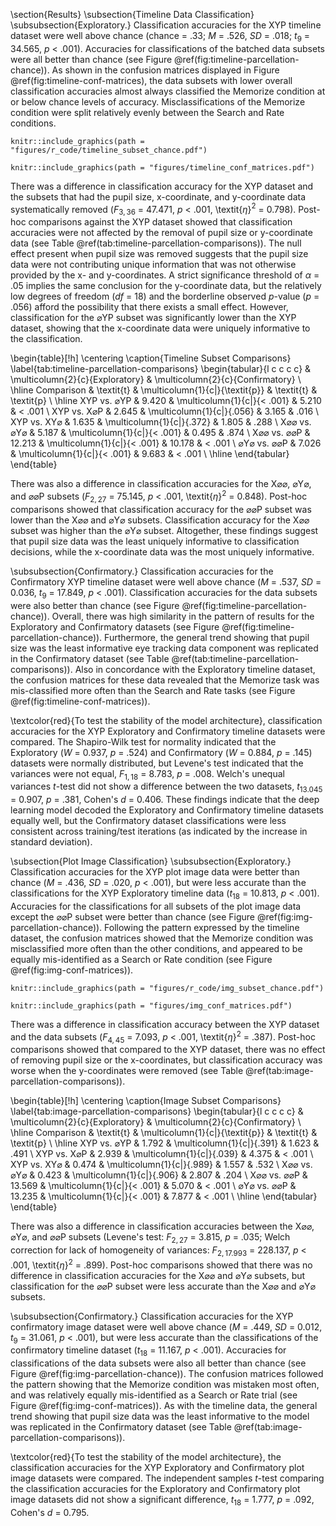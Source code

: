 \section{Results}
\subsection{Timeline Data Classification}
\subsubsection{Exploratory.}
Classification accuracies for the XYP timeline dataset were well above chance (chance = .33; _M_ = .526, _SD_ = .018; _t_$_{9}$ = 34.565, _p_ < .001). Accuracies for classifications of the batched data subsets were all better than chance (see Figure \@ref(fig:timeline-parcellation-chance)). As shown in the confusion matrices displayed in Figure \@ref(fig:timeline-conf-matrices), the data subsets with lower overall classification accuracies almost always classified the Memorize condition at or below chance levels of accuracy. Misclassifications of the Memorize condition were split relatively evenly between the Search and Rate conditions.

<!-- removed first sentence from the figure caption: "The graph represents the average accuracy reported for each subset of the timeline data. ">
<!-- Timeline Parcellation v Chance -->
```{r timeline-parcellation-chance, fig.cap = "All of the data subsets were decoded at levels better than chance (.33). Each subset is labeled with the mean accuracy. The error bars represent standard errors.", echo = FALSE}
knitr::include_graphics(path = "figures/r_code/timeline_subset_chance.pdf")
```

<!-- Timeline Confusion Matrices -->
```{r timeline-conf-matrices, fig.cap = "The confusion matrices represent the average classification accuracies for each condition of the timeline data (S = Search, M = Memorize, R = Rate). The vertical axis of the confusion matrices represents the actual condition for the trial. The horizontal axis of the confusion matrices represents the condition that was predicted by the model.", echo = FALSE}
knitr::include_graphics(path = "figures/timeline_conf_matrices.pdf")
```

There was a difference in classification accuracy for the XYP dataset and the subsets that had the pupil size, x-coordinate, and y-coordinate data systematically removed (_F_$_{3, 36}$ = 47.471, _p_ < .001, \textit{$\eta$}$^{2}$ = 0.798). Post-hoc comparisons against the XYP dataset showed that classification accuracies were not affected by the removal of pupil size<!-- (XY$\varnothing$; _t_$_{18}$ = 1.635, _p_ = .372)--> or y-coordinate data<!-- (X$\varnothing$P; _t_$_{18}$ = 2.645, _p_ = .056)--> (see Table \@ref(tab:timeline-parcellation-comparisons)). The null effect present when pupil size was removed suggests that the pupil size data were not contributing unique information that was not otherwise provided by the x- and y-coordinates. A strict significance threshold of $\alpha$ = .05 implies the same conclusion for the y-coordinate data, but the relatively low degrees of freedom (_df_ = 18) and the borderline observed _p_-value (_p_ = .056) afford the possibility that there exists a small effect. However, classification for the $\varnothing$YP subset was significantly lower than the XYP dataset<!-- (_t_$_{18}$ = 9.420, _p_ < .001)-->, showing that the x-coordinate data were uniquely informative to the classification.<!-- %!could also include comparisons between the var-removed datasets, but this seems to tell the story..right? -->

<!-- Timeline Parcellation Comparisons -->
\begin{table}[!h]
    \centering
    \caption{Timeline Subset Comparisons}
    \label{tab:timeline-parcellation-comparisons}
    \begin{tabular}{l c c c c}
         & \multicolumn{2}{c}{Exploratory} & \multicolumn{2}{c}{Confirmatory} \\
        \hline
        Comparison & \textit{t} & \multicolumn{1}{c|}{\textit{p}} & \textit{t} & \textit{p} \\
        \hline
        XYP vs. $\varnothing$YP & 9.420 & \multicolumn{1}{c|}{< .001} & 5.210 & < .001 \\
        XYP vs. X$\varnothing$P & 2.645 & \multicolumn{1}{c|}{.056} & 3.165 & .016 \\
        XYP vs. XY$\varnothing$ & 1.635 & \multicolumn{1}{c|}{.372} & 1.805 & .288 \\
        X$\varnothing\varnothing$ vs. $\varnothing$Y$\varnothing$ & 5.187 & \multicolumn{1}{c|}{< .001} & 0.495 & .874 \\
        X$\varnothing\varnothing$ vs. $\varnothing\varnothing$P & 12.213 & \multicolumn{1}{c|}{< .001} & 10.178 & < .001 \\
        $\varnothing$Y$\varnothing$ vs. $\varnothing\varnothing$P & 7.026 & \multicolumn{1}{c|}{< .001} & 9.683 & < .001 \\
        \hline
    \end{tabular}
\end{table}

There was also a difference in classification accuracies for the X$\varnothing\varnothing$, $\varnothing$Y$\varnothing$, and $\varnothing\varnothing$P subsets (_F_$_{2, 27}$ = 75.145, _p_ < .001, \textit{$\eta$}$^{2}$ = 0.848). Post-hoc comparisons showed that classification accuracy for the $\varnothing\varnothing$P subset was lower than the X$\varnothing\varnothing$<!-- (_t_$_{18}$ = 12.213, _p_ < .001)--> and $\varnothing$Y$\varnothing$<!-- (_t_$_{18}$ = 7.026, _p_ < .001)--> subsets. Classification accuracy for the X$\varnothing\varnothing$ subset was higher than the $\varnothing$Y$\varnothing$ subset<!-- (_t_$_{18}$ = 5.187, _p_ < .001)-->. Altogether, these findings suggest that pupil size data was the least uniquely informative to classification decisions, while the x-coordinate data was the most uniquely informative.

\subsubsection{Confirmatory.}
Classification accuracies for the Confirmatory XYP timeline dataset were well above chance (_M_ = .537, _SD_ = 0.036, _t_$_{9}$ = 17.849, _p_ < .001). Classification accuracies for the data subsets were also better than chance (see Figure \@ref(fig:timeline-parcellation-chance)). Overall, there was high similarity in the pattern of results for the Exploratory and Confirmatory datasets (see Figure \@ref(fig:timeline-parcellation-chance)). Furthermore, the general trend showing that pupil size was the least informative eye tracking data component was replicated in the Confirmatory dataset (see Table \@ref(tab:timeline-parcellation-comparisons)). Also in concordance with the Exploratory timeline dataset, the confusion matrices for these data revealed that the Memorize task was mis-classified more often than the Search and Rate tasks (see Figure \@ref(fig:timeline-conf-matrices)).

\textcolor{red}{To test the stability of the model architecture}, classification accuracies for the XYP Exploratory and Confirmatory timeline datasets were compared. The Shapiro-Wilk test for normality indicated that the Exploratory (_W_ = 0.937, _p_ = .524) and Confirmatory (_W_ = 0.884, _p_ = .145) datasets were normally distributed, but Levene's test indicated that the variances were not equal, _F_$_{1, 18}$ = 8.783, _p_ = .008. Welch's unequal variances _t_-test did not show a difference between the two datasets, _t_$_{13.045}$ = 0.907, _p_ = .381, Cohen's _d_ = 0.406. These findings indicate that the deep learning model decoded the Exploratory and Confirmatory timeline datasets equally well, but the Confirmatory dataset classifications were less consistent across training/test iterations (as indicated by the increase in standard deviation).<!-- likely the product of a lot fewer data points -->

\subsection{Plot Image Classification}
\subsubsection{Exploratory.}
Classification accuracies for the XYP plot image data were better than chance (_M_ = .436, _SD_ = .020, _p_ < .001), but were less accurate than the classifications for the XYP Exploratory timeline data (_t_$_{18}$ = 10.813, _p_ < .001). Accuracies for the classifications for all subsets of the plot image data except the $\varnothing\varnothing$P subset were better than chance (see Figure \@ref(fig:img-parcellation-chance)). Following the pattern expressed by the timeline dataset, the confusion matrices showed that the Memorize condition was misclassified more often than the other conditions, and appeared to be equally mis-identified as a Search or Rate condition (see Figure \@ref(fig:img-conf-matrices)).

<!-- removed first sentence of figure caption: "The graph represents the average accuracy reported for each subset of the image data. ">
<!-- Image Parcellations v Chance -->
```{r img-parcellation-chance, fig.cap = "All of the data subsets except for the Exploratory $\\varnothing\\varnothing$P dataset were decoded at levels better than chance (.33). Each subset is labeled with the mean accuracy. The error bars represent standard errors.", echo = FALSE}
knitr::include_graphics(path = "figures/r_code/img_subset_chance.pdf")
```

<!-- Image Confusion Matrices -->
```{r img-conf-matrices, fig.cap = "The confusion matrices represent the average classification accuracies for each condition of the image data (S = Search, M = Memorize, R = Rate). The vertical axis of the confusion matrices represents the actual condition for the trial. The horizontal axis of the confusion matrices represents the condition that was predicted by the model.", echo = FALSE}
knitr::include_graphics(path = "figures/img_conf_matrices.pdf")
```

There was a difference in classification accuracy between the XYP dataset and the data subsets (_F_$_{4, 45}$ = 7.093, _p_ < .001, \textit{$\eta$}$^{2}$ = .387). Post-hoc comparisons showed that compared to the XYP dataset, there was no effect of removing pupil size<!-- (XY$\varnothing$; _t_$_{18}$ = 0.474, _p_ = .989)--> or the x-coordinates<!-- ($\varnothing$YP; _t_$_{18}$ = 1.792, _p_ = .391)-->, but classification accuracy was worse when the y-coordinates were removed<!-- (X$\varnothing$P; _t_$_{18}$ = 2.939, _p_ = .039)--> (see Table \@ref(tab:image-parcellation-comparisons)).

<!-- Image Parcellation Comparisons -->
\begin{table}[!h]
    \centering
    \caption{Image Subset Comparisons}
    \label{tab:image-parcellation-comparisons}
    \begin{tabular}{l c c c c}
         & \multicolumn{2}{c}{Exploratory} & \multicolumn{2}{c}{Confirmatory} \\
        \hline
        Comparison & \textit{t} & \multicolumn{1}{c|}{\textit{p}} & \textit{t} & \textit{p} \\
        \hline
        XYP vs. $\varnothing$YP & 1.792 & \multicolumn{1}{c|}{.391} & 1.623 & .491 \\
        XYP vs. X$\varnothing$P & 2.939 & \multicolumn{1}{c|}{.039} & 4.375 & < .001 \\
        XYP vs. XY$\varnothing$ & 0.474 & \multicolumn{1}{c|}{.989} & 1.557 & .532 \\
        X$\varnothing\varnothing$ vs. $\varnothing$Y$\varnothing$ & 0.423 & \multicolumn{1}{c|}{.906} & 2.807 & .204 \\
        X$\varnothing\varnothing$ vs. $\varnothing\varnothing$P & 13.569 & \multicolumn{1}{c|}{< .001} & 5.070 & < .001 \\
        $\varnothing$Y$\varnothing$ vs. $\varnothing\varnothing$P & 13.235 & \multicolumn{1}{c|}{< .001} & 7.877 & < .001 \\
        \hline
    \end{tabular}
\end{table}

There was also a difference in classification accuracies between the X$\varnothing\varnothing$, $\varnothing$Y$\varnothing$, and $\varnothing\varnothing$P subsets (Levene's test: _F_$_{2, 27}$ = 3.815, _p_ = .035; Welch correction for lack of homogeneity of variances: _F_$_{2, 17.993}$ = 228.137, _p_ < .001, \textit{$\eta$}$^{2}$ = .899). Post-hoc comparisons showed that there was no difference in classification accuracies for the X$\varnothing\varnothing$ and $\varnothing$Y$\varnothing$ subsets<!-- (_t_$_{18}$ = 0.423, _p_ = .906)-->, but classification for the $\varnothing\varnothing$P subset were less accurate than the X$\varnothing\varnothing$<!-- (_t_${18}$ = 13.569, _p_ < .001)--> and $\varnothing$Y$\varnothing$<!-- (_t_$_{18}$ = 13.235, _p_ < .001)--> subsets.

\subsubsection{Confirmatory.}
Classification accuracies for the XYP confirmatory image dataset were well above chance (_M_ = .449, _SD_ = 0.012, _t_$_{9}$ = 31.061, _p_ < .001), but were less accurate than the classifications of the confirmatory timeline dataset (_t_$_{18}$ = 11.167, _p_ < .001). Accuracies for classifications of the data subsets were also all better than chance (see Figure \@ref(fig:img-parcellation-chance)). The confusion matrices followed the pattern showing that the Memorize condition was mistaken most often, and was relatively equally mis-identified as a Search or Rate trial (see Figure \@ref(fig:img-conf-matrices)). As with the timeline data, the general trend showing that pupil size data was the least informative to the model was replicated in the Confirmatory dataset (see Table \@ref(tab:image-parcellation-comparisons)).

\textcolor{red}{To test the stability of the model architecture}, the classification accuracies for the XYP Exploratory and Confirmatory plot image datasets were compared. The independent samples _t_-test comparing the classification accuracies for the Exploratory and Confirmatory plot image datasets did not show a significant difference, _t_$_{18}$ = 1.777, _p_ = .092, Cohen's _d_ = 0.795.<!-- double-checked. looks right -->
